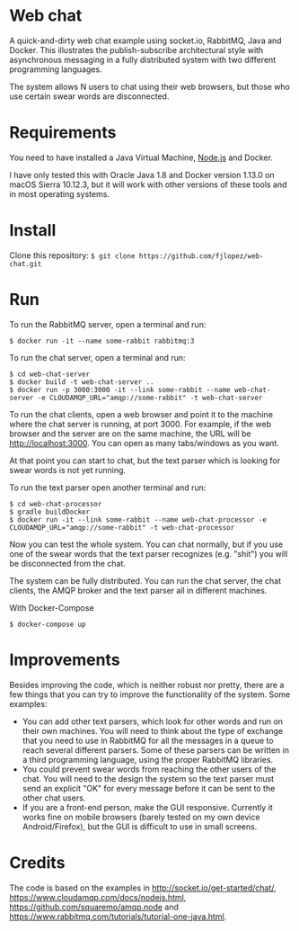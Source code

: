 # Web chat
A quick-and-dirty web chat example using socket.io, RabbitMQ, Java and Docker. This illustrates the publish-subscribe 
architectural style with asynchronous messaging in a fully distributed system with two different programming languages.

The system allows N users to chat using their web browsers, but those who use certain swear words are disconnected. 

# Requirements

You need to have installed a Java Virtual Machine, [Node.js](https://nodejs.org/en/) and Docker.

I have only tested this with Oracle Java 1.8 and Docker version 1.13.0 on macOS Sierra 10.12.3, but it will work with other versions of these tools and in most operating systems.

# Install
Clone this repository: `$ git clone https://github.com/fjlopez/web-chat.git`

# Run

To run the RabbitMQ server, open a terminal and run:

```
$ docker run -it --name some-rabbit rabbitmq:3
```

To run the chat server, open a terminal and run:

```
$ cd web-chat-server
$ docker build -t web-chat-server ..
$ docker run -p 3000:3000 -it --link some-rabbit --name web-chat-server -e CLOUDAMQP_URL="amqp://some-rabbit" -t web-chat-server
```

To run the chat clients, open a web browser and point it to the machine where the chat server is running, at port 3000. For example, if the web browser and the server are on the same machine, the URL will be <http://localhost:3000>. You can open as many tabs/windows as you want.

At that point you can start to chat, but the text parser which is looking for swear words is not yet running.

To run the text parser open another terminal and run:

```
$ cd web-chat-processor
$ gradle buildDocker
$ docker run -it --link some-rabbit --name web-chat-processor -e CLOUDAMQP_URL="amqp://some-rabbit" -t web-chat-processor
```

Now you can test the whole system. You can chat normally, but if you use one of the swear words that the text parser recognizes (e.g. "shit") you will be disconnected from the chat.

The system can be fully distributed. You can run the chat server, the chat clients, the AMQP broker and the text parser all in different machines. 

With Docker-Compose
```
$ docker-compose up
```

# Improvements
Besides improving the code, which is neither robust nor pretty, there are a few things that you can try to improve the functionality of the system. Some examples:

- You can add other text parsers, which look for other words and run on their own machines. You will need to think about the type of exchange that you need to use in RabbitMQ for all the messages in a queue to reach several different parsers. Some of these parsers can be written in a third programming language, using the proper RabbitMQ libraries.
- You could prevent swear words from reaching the other users of the chat. You will need to the design the system so the text parser must send an explicit "OK" for every message before it can be sent to the other chat users.
- If you are a front-end person, make the GUI responsive. Currently it works fine on mobile browsers (barely tested on my own device Android/Firefox), but the GUI is difficult to use in small screens.

# Credits
The code is based on the examples in <http://socket.io/get-started/chat/>, <https://www.cloudamqp.com/docs/nodejs.html>, <https://github.com/squaremo/amqp.node> and <https://www.rabbitmq.com/tutorials/tutorial-one-java.html>.
